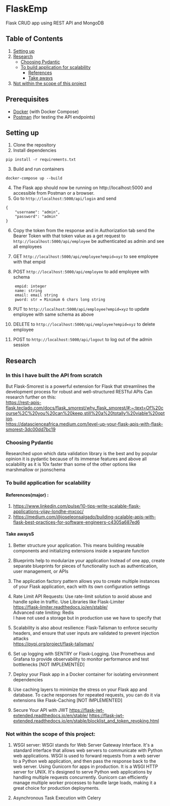 # FlaskEmp
Flask CRUD app using REST API and MongoDB

## Table of Contents
1. [Setting up](#setting-up)
2. [Research](#research)
   - [Choosing Pydantic](#choosing-pydantic)
   - [To build application for scalability](#to-build-application-for-scalability)
     - [References](#referencesmajor)
     - [Take aways](#take-aways)
3. [Not within the scope of this project](#not-within-the-scope-of-this-project)

## Prerequisites

- [Docker](https://www.docker.com/get-started) (with Docker Compose)
- [Postman](https://www.postman.com/downloads/) (for testing the API endpoints)

## Setting up

1. Clone the repository
2. Install dependencies
```
pip install -r requirements.txt
```
3. Build and run containers
```
docker-compose up --build
```
4. The Flask app should now be running on http://localhost:5000 and accessible from Postman or a browser.
5.  Go to ```http://localhost:5000/api/login``` and send
```
{
    "username": "admin",
    "password": "admin"
}
```
6. Copy the token from the response and in Authorization tab send the Bearer Token with that token value as a get request to ```http://localhost:5000/api/employee``` be authenticated as admin and see all employees

7. GET ```http://localhost:5000/api/employee?empid=xyz``` to see employee with that empid

8. POST ```http://localhost:5000/api/employee``` to add employee with schema
```
    empid: integer
    name: string
    email: email string
    pword: str = Minimum 6 chars long string

```
9. PUT to ```http://localhost:5000/api/employee?empid=xyz``` to update employee with same schema as above

10. DELETE to ```http://localhost:5000/api/employee?empid=xyz``` to delete employee

7. POST to ```http://localhost:5000/api/logout``` to log out of the admin session

## Research

### In this I have built the API from scratch 
But Flask-Smorest is a powerful extension for Flask that streamlines the development process for robust and well-structured RESTful APIs
Can research further on this: <br>
https://rest-apis-flask.teclado.com/docs/flask_smorest/why_flask_smorest/#:~:text=Of%20course%2C%20you%20can%20keep,still%20a%20totally%20viable%20option. <br>
https://datascienceafrica.medium.com/level-up-your-flask-apis-with-flask-smorest-3dc00dd7bc19  <br>
### Choosing Pydantic
Researched upon which data validation library is the best and by popular opinion it is pydantic because of its immense features and above all scalability as it is 10x faster than some of the other options like marshmallow or jsonschema

### To build application for scalability
#### References(major) :
1. https://www.linkedin.com/pulse/10-tips-write-scalable-flask-applications-vijay-londhe-mxcoc/
2. https://medium.com/@joseleonsalgado/building-scalable-apis-with-flask-best-practices-for-software-engineers-c4305a687ed6

#### Take awaysS
1. Better structure your application. This means building reusable components and initializing extensions inside a separate function

2. Blueprints help to modularize your application Instead of one app, create separate blueprints for pieces of functionality such as authentication, user management, or APIs

3. The application factory pattern allows you to create multiple instances of your Flask application, each with its own configuration settings

4. Rate Limit API Requests: Use rate-limit solution to avoid abuse and handle spike in traffic. Use Libraries like Flask-Limiter<br>
https://flask-limiter.readthedocs.io/en/stable/<br>
Advanced rate limiting: Redis <br>
I have not used a storage but in production use we have to specify that<br>

5. Scalability is also about resilience: Flask-Talisman to enforce security headers, and ensure that user inputs are validated to prevent injection attacks<br>
https://pypi.org/project/flask-talisman/<br>

6. Set up logging with SENTRY or Flask-Logging. Use Prometheus and Grafana to provide observability to monitor performance and test bottlenecks [NOT IMPLEMENTED]

7. Deploy your Flask app in a Docker container for isolating environment dependencies

8. Use caching layers to minimize the stress on your Flask app and database. To cache responses for repeated requests, you can do it via extensions like Flask-Caching [NOT IMPLEMENTED]

9. Secure Your API with JWT
https://flask-jwt-extended.readthedocs.io/en/stable/
https://flask-jwt-extended.readthedocs.io/en/stable/blocklist_and_token_revoking.html

### Not within the scope of this project:
1. WSGI server: WSGI stands for Web Server Gateway Interface. It's a standard interface that allows web servers to communicate with Python web applications. WSGI is used to forward requests from a web server to a Python web application, and then pass the response back to the web server. 
Using Gunicorn for apps in production. It is a WSGI HTTP server for UNIX. It's designed to serve Python web applications by handling multiple requests concurrently. Gunicorn can efficiently manage multiple worker processes to handle large loads, making it a great choice for production deployments.

2. Asynchronous Task Execution with Celery